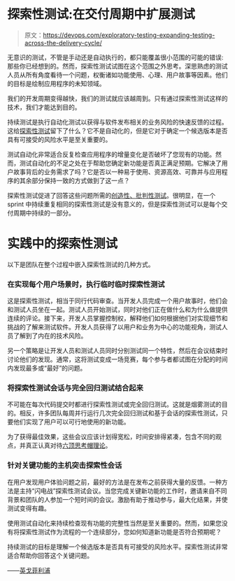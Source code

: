 # 探索性测试:在交付周期中扩展测试

> 原文：<https://devops.com/exploratory-testing-expanding-testing-across-the-delivery-cycle/>

无意识的测试，不管是手动还是自动执行的，都只能覆盖很小范围的可能的错误:那些你已经想到的。然而，探索性测试试图在这个范围之外思考。深思熟虑的测试人员从所有角度看待一个问题，权衡诸如功能使用、心理、用户故事等因素。他们的目标是绘制应用程序的未知领域。

我们的开发周期变得越快，我们的测试就应该越周到。只有通过探索性测试这样的技术，我们才能达到目的。

持续测试是执行自动化测试以获得与软件发布相关的业务风险的快速反馈的过程。这给[探索性测试](https://www.techwell.com/techwell-insights/2017/03/3-reasons-exploratory-testing-great-agile-teams)留下了什么？它不是自动化的，但是它对于确定一个候选版本是否具有可接受的风险水平是至关重要的。

测试自动化非常适合反复检查应用程序的增量变化是否破坏了您现有的功能。然而，测试自动化的不足之处在于帮助您确定新功能是否真正满足预期。它解决了用户故事背后的业务需求了吗？它是否以一种易于使用、资源高效、可靠并与应用程序的其余部分保持一致的方式做到了这一点？

探索性测试促进了回答这些问题所需的[创造性、批判性测试](https://www.tricentis.com/blog/2017/11/24/testing-vs-checking-exploratory-testing/)。很明显，在一个 sprint 中持续重复相同的探索性测试是没有意义的，但是探索性测试可以是每个交付周期中持续的一部分。

# 实践中的探索性测试

以下是团队在整个过程中嵌入探索性测试的几种方式。

### **在实现每个用户场景时，执行临时**临时**探索性测试**

这是探索性测试，相当于同行代码审查。当开发人员完成一个用户故事时，他们会和测试人员坐在一起。测试人员开始测试，同时对他们正在做什么和为什么做提供连续的评论。接下来，开发人员掌握控制权，解释他们如何根据他们对实现细节和挑战的了解来测试软件。开发人员获得了以用户和业务为中心的功能视角，测试人员了解到了内在的技术风险。

另一个策略是让开发人员和测试人员同时分别测试同一个特性，然后在会议结束时讨论他们的发现。通常，这将测试变成一场竞赛，每个参与者都试图在分配的时间内发现最多或“最好”的问题。

### **将**探索性**测试会话与完全回归测试**结合起来

不可能在每次代码提交时都进行探索性测试或完全回归测试。这就是烟雾测试的目的。相反，许多团队每周并行运行几次完全回归测试和基于会话的探索性测试，只要他们实现了用户可以可行地使用的新功能。

为了获得最佳效果，这些会议应该计划得宽松，时间安排得紧凑，包含不同的观点，并真正认真对待[六顶思考帽理论](http://www.debonogroup.com/six_thinking_hats.php)。

### **针对关键功能的主机突击**探索性**会话**

在用户发现用户体验问题之前，最好的方法是在发布之前获得大量的反馈。一种方法是主持“闪电战”探索性测试会议。当您完成关键新功能的工作时，邀请来自不同背景和团队的人参加一个短时间的会议。激励有助于推动参与，最大化结果，并使测试变得有趣。

使用测试自动化来持续检查现有功能的完整性当然是至关重要的。然而，如果您没有将探索性测试作为流程的一个连续部分，您如何知道新功能是否符合预期呢？

持续测试的目标是理解一个候选版本是否具有可接受的风险水平。探索性测试非常适合帮助你回答这个关键问题。

——[英戈菲利浦](https://devops.com/author/ingo-philipp/)